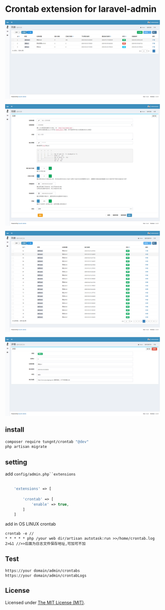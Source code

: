 Crontab extension for laravel-admin
======

[//]: # ([Crontab]&#40;https://github.com/ArrowJustDoIt/Crontab&#41;)

![crontab列表](https://raw.githubusercontent.com/ArrowJustDoIt/crontab/master/crontab_list.png)

![crontab创建](https://raw.githubusercontent.com/ArrowJustDoIt/crontab/master/crontab_create.png)

![crontablog列表](https://raw.githubusercontent.com/ArrowJustDoIt/crontab/master/crontab_log_list.png)

![crontablog详情](https://raw.githubusercontent.com/ArrowJustDoIt/crontab/master/crontab_log_detail.png)
## install

```bash
composer require tungnt/crontab "@dev"
php artisan migrate
```

## setting

add `config/admin.php``extensions`
```php

    'extensions' => [

        'crontab' => [
            'enable' => true,
        ]
    ]

```

add in OS LINUX crontab

```
crontab -e //
* * * * * php /your web dir/artisan autotask:run >>/home/crontab.log 2>&1 //>>后面为日志文件保存地址,可加可不加
```

## Test

```
https://your domain/admin/crontabs 
https://your domain/admin/crontabLogs 
```


## License

Licensed under [The MIT License (MIT)](LICENSE).
